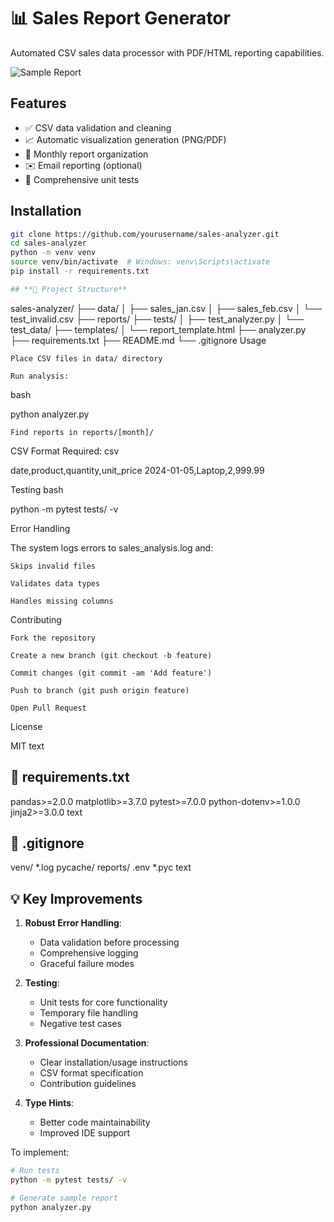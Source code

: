 
# 📊 Sales Report Generator

Automated CSV sales data processor with PDF/HTML reporting capabilities.

![Sample Report](docs/sample_report.png)

## Features
- ✅ CSV data validation and cleaning
- 📈 Automatic visualization generation (PNG/PDF)
- 📅 Monthly report organization
- ✉️ Email reporting (optional)
- 🧪 Comprehensive unit tests

## Installation
```bash
git clone https://github.com/yourusername/sales-analyzer.git
cd sales-analyzer
python -m venv venv
source venv/bin/activate  # Windows: venv\Scripts\activate
pip install -r requirements.txt

## **📂 Project Structure**
```
sales-analyzer/
├── data/
│   ├── sales_jan.csv
│   ├── sales_feb.csv
│   └── test_invalid.csv
├── reports/
├── tests/
│   ├── test_analyzer.py
│   └── test_data/
├── templates/
│   └── report_template.html
├── analyzer.py
├── requirements.txt
├── README.md
└── .gitignore
Usage

    Place CSV files in data/ directory

    Run analysis:

bash

python analyzer.py

    Find reports in reports/[month]/

CSV Format Required:
csv

date,product,quantity,unit_price
2024-01-05,Laptop,2,999.99

Testing
bash

python -m pytest tests/ -v

Error Handling

The system logs errors to sales_analysis.log and:

    Skips invalid files

    Validates data types

    Handles missing columns

Contributing

    Fork the repository

    Create a new branch (git checkout -b feature)

    Commit changes (git commit -am 'Add feature')

    Push to branch (git push origin feature)

    Open Pull Request

License

MIT
text




## **📝 requirements.txt**

pandas>=2.0.0
matplotlib>=3.7.0
pytest>=7.0.0
python-dotenv>=1.0.0
jinja2>=3.0.0
text



## **🔐 .gitignore**

venv/
*.log
pycache/
reports/
.env
*.pyc
text

## **💡 Key Improvements**
1. **Robust Error Handling**:
   - Data validation before processing
   - Comprehensive logging
   - Graceful failure modes

2. **Testing**:
   - Unit tests for core functionality
   - Temporary file handling
   - Negative test cases

3. **Professional Documentation**:
   - Clear installation/usage instructions
   - CSV format specification
   - Contribution guidelines

4. **Type Hints**:
   - Better code maintainability
   - Improved IDE support

To implement:
```bash
# Run tests
python -m pytest tests/ -v

# Generate sample report
python analyzer.py